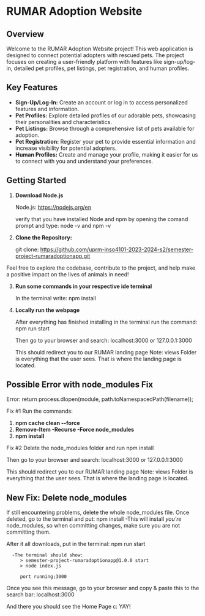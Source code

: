 # RUMAR Adoption Website

## Overview

Welcome to the RUMAR Adoption Website project! This web application is designed to connect potential adopters with rescued pets. The project focuses on creating a user-friendly platform with features like sign-up/log-in, detailed pet profiles, pet listings, pet registration, and human profiles.

## Key Features

- **Sign-Up/Log-In:** Create an account or log in to access personalized features and information.
- **Pet Profiles:** Explore detailed profiles of our adorable pets, showcasing their personalities and characteristics.
- **Pet Listings:** Browse through a comprehensive list of pets available for adoption.
- **Pet Registration:** Register your pet to provide essential information and increase visibility for potential adopters.
- **Human Profiles:** Create and manage your profile, making it easier for us to connect with you and understand your preferences.

## Getting Started

1. **Download Node.js**

   Node.js: https://nodejs.org/en

   verify that you have installed Node and npm by opening the comand prompt and type: node -v and npm -v

2. **Clone the Repository:**

   git clone: https://github.com/uprm-inso4101-2023-2024-s2/semester-project-rumaradoptionapp.git
   
Feel free to explore the codebase, contribute to the project, and help make a positive impact on the lives of animals in need!

3. **Run some commands in your respective ide terminal**

   In the terminal write: npm install

4. **Locally run the webpage**

   After everything has finished installing in the terminal run the command: npm run start

   Then go to your browser and search: localhost:3000 or 127.0.0.1:3000

   This should redirect you to our RUMAR landing page
Note:
views Folder is everything that the user sees. That is where the landing page is located.




## Possible Error with node_modules Fix

   Error:  return process.dlopen(module, path.toNamespacedPath(filename)); 
   
   Fix #1 Run the commands:
   1. **npm cache clean --force**
   2. **Remove-Item -Recurse -Force node_modules**
   3.  **npm install**

   Fix #2 Delete the node_modules folder and run npm install

   Then go to your browser and search: localhost:3000 or 127.0.0.1:3000

   This should redirect you to our RUMAR landing page
Note:
views Folder is everything that the user sees. That is where the landing page is located.



## New Fix: Delete node_modules
   If still encountering problems, delete the whole node_modules file. Once deleted, go to the terminal and put: 
         npm install
      -This will install *you're* node_modules, so when committing changes, make sure you are not committing them.
   
   After it all downloads, put in the terminal:
          npm run start

      -The terminal should show: 
         > semester-project-rumaradoptionapp@1.0.0 start
         > node index.js

         port running;3000


   Once you see this message, go to your browser and copy & paste this to the search bar: 
         localhost:3000


   And there you should see the Home Page c: YAY!
